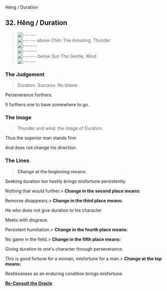 Hêng / Duration
## 32. Hêng / Duration
> ![--- ---](../images/yinU.gif)   
> ![--- ---](../images/yinU.gif) above _Chên_ The Arousing, Thunder  
> ![-------](../images/yangU.gif)   
> ![-------](../images/yangU.gif)   
> ![-------](../images/yangU.gif) below _Sun_ The Gentle, Wind  
> ![--- ---](../images/yinU.gif)
### The Judgement
> Duration. Success. No blame.  
>  Perseverance furthers.  
>  It furthers one to have somewhere to go.
### The Image
> Thunder and wind: the image of Duration.  
>  Thus the superior man stands firm  
>  And does not change his direction.
### The Lines
> **Change at the beginning means:**  
>  Seeking duration too hastily brings misfortune persistently.  
>  Nothing that would further.> **Change in the second place means:**  
>  Remorse disappears.> **Change in the third place means:**  
>  He who does not give duration to his character  
>  Meets with disgrace.  
>  Persistent humiliation.> **Change in the fourth place means:**  
>  No game in the field.> **Change in the fifth place means:**  
>  Giving duration to one's character through perseverance.  
>  This is good fortune for a woman, misfortune for a man.> **Change at the top means:**  
>  Restlessness as an enduring condition brings misfortune.

**[Re-Consult the Oracle](../index.html)**

